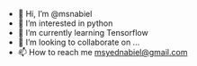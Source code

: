 - 👋 Hi, I’m @msnabiel
- 👀 I’m interested in python
- 🌱 I’m currently learning Tensorflow
- 💞️ I’m looking to collaborate on ...
- 📫 How to reach me msyednabiel@gmail.com

<!---
MSNabiel/MSNabiel is a ✨ special ✨ repository because its `README.md` (this file) appears on your GitHub profile.
You can click the Preview link to take a look at your changes.
--->
